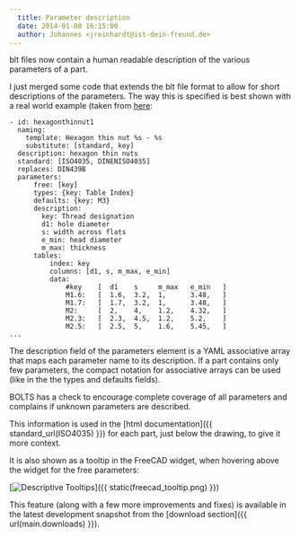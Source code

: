 ```yaml
---
  title: Parameter description
  date: 2014-01-08 16:15:00
  author: Johannes <jreinhardt@ist-dein-freund.de>
---
```


blt files now contain a human readable description of the various  parameters
of a part.

<!-- more -->

I just merged some code that extends the blt file format to allow for short
descriptions of the parameters. The way this is specified is best shown with a
real world example (taken from
[here](https://github.com/jreinhardt/BOLTS/blob/master/data/nut.blt):


    - id: hexagonthinnut1
      naming:
        template: Hexagon thin nut %s - %s
        substitute: [standard, key]
      description: hexagon thin nuts
      standard: [ISO4035, DINENISO4035]
      replaces: DIN439B
      parameters:
          free: [key]
          types: {key: Table Index}
          defaults: {key: M3}
          description:
            key: Thread designation
            d1: hole diameter
            s: width across flats
            e_min: head diameter
            m_max: thickness
          tables:
              index: key
              columns: [d1, s, m_max, e_min]
              data:
                  #key    [  d1    s     m_max   e_min   ]
                  M1.6:   [  1.6,  3.2,  1,      3.48,   ]
                  M1.7:   [  1.7,  3.2,  1,      3.48,   ]
                  M2:     [  2,    4,    1.2,    4.32,   ]
                  M2.3:   [  2.3,  4.5,  1.2,    5.2,    ]
                  M2.5:   [  2.5,  5,    1.6,    5.45,   ]
    ...

The description field of the parameters element is a YAML associative array
that maps each parameter name to its description. If a part contains only few
parameters, the compact notation for associative arrays can be used (like in
the the types and defaults fields).

BOLTS has a check to encourage complete coverage of all parameters and
complains if unknown parameters are described.

This information is used in the [html documentation]({{ standard_url(ISO4035) }})
for each part, just below the drawing, to give it more context.

It is also shown as a tooltip in the FreeCAD widget, when hovering above the
widget for the free parameters:

[<img alt="Descriptive Tooltips" src="{{ static(freecad_tooltip.png) }}" />]({{ static(freecad_tooltip.png) }})

This feature (along with a few more improvements and fixes) is available in the
latest development snapshot from the [download section]({{ url(main.downloads) }}).
